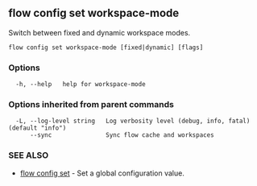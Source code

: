 ## flow config set workspace-mode

Switch between fixed and dynamic workspace modes.

```
flow config set workspace-mode [fixed|dynamic] [flags]
```

### Options

```
  -h, --help   help for workspace-mode
```

### Options inherited from parent commands

```
  -L, --log-level string   Log verbosity level (debug, info, fatal) (default "info")
      --sync               Sync flow cache and workspaces
```

### SEE ALSO

* [flow config set](flow_config_set.md)	 - Set a global configuration value.

